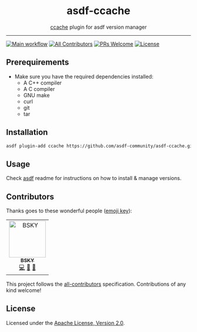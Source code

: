 <div align="center">
<h1>asdf-ccache</h1>
<span><a href="https://ccache.dev">ccache</a> plugin for asdf version manager</span>
</div>
<hr />

[![Main workflow](https://github.com/asdf-community/asdf-ccache/workflows/Main%20workflow/badge.svg)](https://github.com/asdf-community/asdf-ccache/actions)
[![All Contributors](https://img.shields.io/badge/all_contributors-1-orange.svg?style=flat-square)](#contributors)
[![PRs Welcome](https://img.shields.io/badge/PRs-welcome-brightgreen.svg?style=flat-square)](http://makeapullrequest.com)
[![License](https://img.shields.io/github/license/asdf-community/asdf-ccache?style=flat-square&color=brightgreen)](https://github.com/asdf-community/asdf-ccache/blob/master/LICENSE)

## Prerequirements

- Make sure you have the required dependencies installed:
  - A C++ compiler
  - A C compiler
  - GNU make
  - curl
  - git
  - tar

## Installation

```bash
asdf plugin-add ccache https://github.com/asdf-community/asdf-ccache.git
```

## Usage

Check [asdf](https://github.com/asdf-vm/asdf) readme for instructions on how to
install & manage versions.

## Contributors

Thanks goes to these wonderful people
([emoji key](https://allcontributors.org/docs/en/emoji-key)):

<!-- ALL-CONTRIBUTORS-LIST:START - Do not remove or modify this section -->
<!-- prettier-ignore -->
<table>
  <tr>
    <td align="center"><a href="https://bsky.moe"><img src="https://avatars3.githubusercontent.com/u/38746192?v=4" width="100px;" alt="BSKY"/><br /><sub><b>BSKY</b></sub></a><br /><a href="https://github.com/asdf-community/asdf-ccache/commits?author=imbsky" title="Code">💻</a> <a href="https://github.com/asdf-community/asdf-ccache/commits?author=imbsky" title="Documentation">📖</a> <a href="#maintenance-imbsky" title="Maintenance">🚧</a></td>
  </tr>
</table>

<!-- ALL-CONTRIBUTORS-LIST:END -->

This project follows the
[all-contributors](https://github.com/all-contributors/all-contributors)
specification. Contributions of any kind welcome!

## License

Licensed under the
[Apache License, Version 2.0](https://www.apache.org/licenses/LICENSE-2.0).

